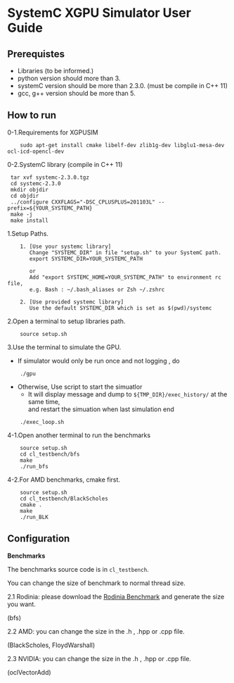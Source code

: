 # SystemC XGPU Simulator User Guide 

## Prerequistes
- Libraries (to be informed.)
- python version should more than 3.
- systemC version should be more than 2.3.0. (must be compile in C++ 11)
- gcc, g++ version should be more than 5.

## How to run
0-1.Requirements for XGPUSIM
```
    sudo apt-get install cmake libelf-dev zlib1g-dev libglu1-mesa-dev ocl-icd-opencl-dev
```
0-2.SystemC library (compile in C++ 11)
 ```
  tar xvf systemc-2.3.0.tgz
  cd systemc-2.3.0
  mkdir objdir
  cd objdir
  ../configure CXXFLAGS="-DSC_CPLUSPLUS=201103L" --prefix=${YOUR_SYSTEMC_PATH}
  make -j
  make install
  ```

1.Setup Paths.

```    
    1. [Use your systemc library]
       Change "SYSTEMC_DIR" in file "setup.sh" to your SystemC path.
       export SYSTEMC_DIR=YOUR_SYSTEMC_PATH

       or 
       Add "export SYSTEMC_HOME=YOUR_SYSTEMC_PATH" to environment rc file, 
       e.g. Bash : ~/.bash_aliases or Zsh ~/.zshrc

    2. [Use provided systemc library] 
       Use the default SYSTEMC_DIR which is set as $(pwd)/systemc
``` 
2.Open a terminal to setup libraries path.

```    
    source setup.sh
``` 
3.Use the terminal to simulate the GPU.
- If simulator would only be run once and not logging , do

```
    ./gpu
```

- Otherwise, Use script to start the simuatlor
   - It will display message and dump to `${TMP_DIR}/exec_history/` at the same  time,\
    and restart the simuation when last simulation end
```
    ./exec_loop.sh
```
4-1.Open another terminal to run the benchmarks  

```   
    source setup.sh
    cd cl_testbench/bfs
    make
    ./run_bfs

``` 

4-2.For AMD benchmarks, cmake first.

```   
    source setup.sh
    cd cl_testbench/BlackScholes
    cmake .
    make
    ./run_BLK
``` 

## Configuration

**Benchmarks**

The benchmarks source code is in `cl_testbench`.

You can change the size of benchmark to normal thread size.

2.1 Rodinia: please download the [Rodinia Benchmark](https://github.com/yuhc/gpu-rodinia/tree/master/opencl) and generate the size you want.

(bfs)
    
2.2 AMD: you can change the size in the .h , .hpp or .cpp file.

(BlackScholes, FloydWarshall)

2.3 NVIDIA: you can change the size in the .h , .hpp or .cpp file.

(oclVectorAdd)